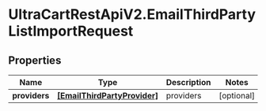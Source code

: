 # UltraCartRestApiV2.EmailThirdPartyListImportRequest

## Properties
Name | Type | Description | Notes
------------ | ------------- | ------------- | -------------
**providers** | [**[EmailThirdPartyProvider]**](EmailThirdPartyProvider.md) | providers | [optional] 


